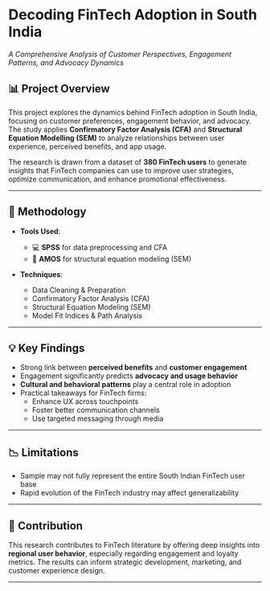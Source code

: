 # Decoding FinTech Adoption in South India  
*A Comprehensive Analysis of Customer Perspectives, Engagement Patterns, and Advocacy Dynamics*

## 📊 Project Overview

This project explores the dynamics behind FinTech adoption in South India, focusing on customer preferences,
engagement behavior, and advocacy. The study applies **Confirmatory Factor Analysis (CFA)** 
and **Structural Equation Modelling (SEM)** to analyze relationships between user experience, perceived benefits, and app usage.

The research is drawn from a dataset of **380 FinTech users** to generate insights that FinTech companies can use to improve user strategies, 
optimize communication, and enhance promotional effectiveness.

---

## 🧪 Methodology

- **Tools Used**:  
  - 💻 **SPSS** for data preprocessing and CFA  
  - 📐 **AMOS** for structural equation modeling (SEM)

- **Techniques**:
  - Data Cleaning & Preparation  
  - Confirmatory Factor Analysis (CFA)  
  - Structural Equation Modeling (SEM)  
  - Model Fit Indices & Path Analysis  

---

## 💡 Key Findings

- Strong link between **perceived benefits** and **customer engagement**
- Engagement significantly predicts **advocacy and usage behavior**
- **Cultural and behavioral patterns** play a central role in adoption
- Practical takeaways for FinTech firms:
  - Enhance UX across touchpoints  
  - Foster better communication channels  
  - Use targeted messaging through media

---

## 📉 Limitations

- Sample may not fully represent the entire South Indian FinTech user base
- Rapid evolution of the FinTech industry may affect generalizability

---

## 🎯 Contribution

This research contributes to FinTech literature by offering deep insights into **regional user behavior**, 
especially regarding engagement and loyalty metrics. The results can inform strategic development, marketing, 
and customer experience design.

---


